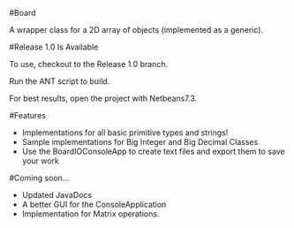 #Board

A wrapper class for a 2D array of objects (implemented as a generic). 

#Release 1.0 Is Available

To use, checkout to the Release 1.0 branch.

Run the ANT script to build. 

For best results, open the project with Netbeans7.3.

#Features

* Implementations for all basic primitive types and strings!
* Sample implementations for Big Integer and Big Decimal Classes
* Use the BoardIOConsoleApp to create text files and export them to save your work

#Coming soon...

* Updated JavaDocs
* A better GUI for the ConsoleApplication
* Implementation for Matrix operations.